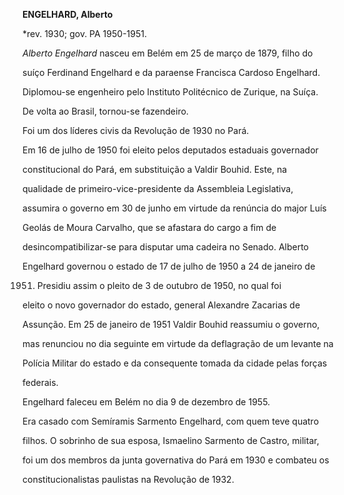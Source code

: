 **ENGELHARD, Alberto**



\*rev. 1930; gov. PA 1950-1951.



*Alberto Engelhard* nasceu em Belém em 25 de março de 1879, filho do

suíço Ferdinand Engelhard e da paraense Francisca Cardoso Engelhard.



Diplomou-se engenheiro pelo Instituto Politécnico de Zurique, na Suíça.

De volta ao Brasil, tornou-se fazendeiro.



Foi um dos líderes civis da Revolução de 1930 no Pará.



Em 16 de julho de 1950 foi eleito pelos deputados estaduais governador

constitucional do Pará, em substituição a Valdir Bouhid. Este, na

qualidade de primeiro-vice-presidente da Assembleia Legislativa,

assumira o governo em 30 de junho em virtude da renúncia do major Luís

Geolás de Moura Carvalho, que se afastara do cargo a fim de

desincompatibilizar-se para disputar uma cadeira no Senado. Alberto

Engelhard governou o estado de 17 de julho de 1950 a 24 de janeiro de

1951. Presidiu assim o pleito de 3 de outubro de 1950, no qual foi

eleito o novo governador do estado, general Alexandre Zacarias de

Assunção. Em 25 de janeiro de 1951 Valdir Bouhid reassumiu o governo,

mas renunciou no dia seguinte em virtude da deflagração de um levante na

Polícia Militar do estado e da consequente tomada da cidade pelas forças

federais.



Engelhard faleceu em Belém no dia 9 de dezembro de 1955.



Era casado com Semíramis Sarmento Engelhard, com quem teve quatro

filhos. O sobrinho de sua esposa, Ismaelino Sarmento de Castro, militar,

foi um dos membros da junta governativa do Pará em 1930 e combateu os

constitucionalistas paulistas na Revolução de 1932.



